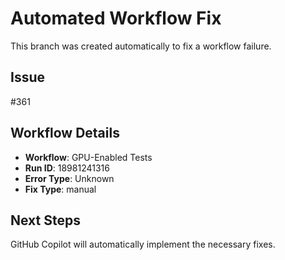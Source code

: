 # Automated Workflow Fix

This branch was created automatically to fix a workflow failure.

## Issue

#361

## Workflow Details

- **Workflow**: GPU-Enabled Tests
- **Run ID**: 18981241316
- **Error Type**: Unknown
- **Fix Type**: manual

## Next Steps

GitHub Copilot will automatically implement the necessary fixes.
